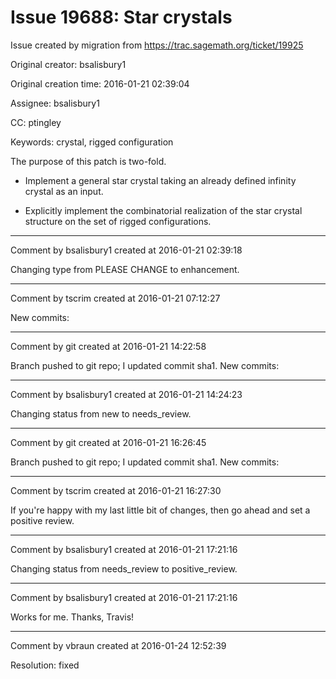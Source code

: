 # Issue 19688: Star crystals

Issue created by migration from https://trac.sagemath.org/ticket/19925

Original creator: bsalisbury1

Original creation time: 2016-01-21 02:39:04

Assignee: bsalisbury1

CC:  ptingley

Keywords: crystal, rigged configuration

The purpose of this patch is two-fold.

- Implement a general star crystal taking an already defined infinity crystal as an input.

- Explicitly implement the combinatorial realization of the star crystal structure on the set of rigged configurations.


---

Comment by bsalisbury1 created at 2016-01-21 02:39:18

Changing type from PLEASE CHANGE to enhancement.


---

Comment by tscrim created at 2016-01-21 07:12:27

New commits:


---

Comment by git created at 2016-01-21 14:22:58

Branch pushed to git repo; I updated commit sha1. New commits:


---

Comment by bsalisbury1 created at 2016-01-21 14:24:23

Changing status from new to needs_review.


---

Comment by git created at 2016-01-21 16:26:45

Branch pushed to git repo; I updated commit sha1. New commits:


---

Comment by tscrim created at 2016-01-21 16:27:30

If you're happy with my last little bit of changes, then go ahead and set a positive review.


---

Comment by bsalisbury1 created at 2016-01-21 17:21:16

Changing status from needs_review to positive_review.


---

Comment by bsalisbury1 created at 2016-01-21 17:21:16

Works for me.  Thanks, Travis!


---

Comment by vbraun created at 2016-01-24 12:52:39

Resolution: fixed
